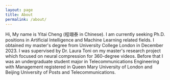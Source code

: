 ```yaml
---
layout: page
title: About
permalink: /about/
---
```


Hi, My name is Yitai Cheng (程翊泰 in Chinese). I am currently seeking Ph.D. positions in Artificial Intelligence and Machine Learning related fields. I obtained my master's degree from University College London in December 2023. I was supervised by Dr. Laura Toni on my master's research project which focused on neural compression for 360-degree videos. Before that I was an undergraduate student major in Telecommunications Engineering with Management registered in Queen Mary University of London and Beijing University of Posts and Telecommunications.  
